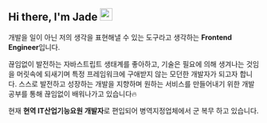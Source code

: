 ## Hi there, I'm Jade <img src="https://media.giphy.com/media/hvRJCLFzcasrR4ia7z/giphy.gif" width="25px"> </h1>

개발을 일이 아닌 저의 생각을 표현해낼 수 있는 도구라고 생각하는 **Frontend Engineer**입니다.

끊임없이 발전하는 자바스트립트 생태계를 좋아하고, 기술은 필요에 의해 생겨나는 것임을 머릿속에 되새기며 특정 프레임워크에 구애받지 않는 모던한 개발자가 되고자 합니다. 스스로 발전하고 성장하는 개발을 지향하며 원하는 서비스를 만들어내기 위한 개발 공부를 통해 끊임없이 배워나가고 있습니다🔥

현재 **현역 IT산업기능요원 개발자**로 편입되어 병역지정업체에서 군 복무 하고 있습니다.